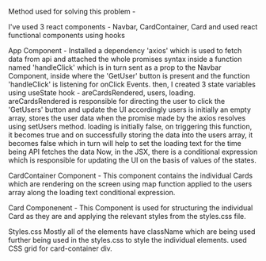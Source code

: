 Method used for solving this problem -

I've used 3 react components - Navbar, CardContainer, Card and used react functional components using hooks

App Component - 
Installed a dependency 'axios' which is used to fetch data from api and attached the whole promises syntax inside a function named 'handleClick' which is in turn sent as a prop to the Navbar Component, inside where the 'GetUser' button is present and the function 'handleClick' is listening for onClick Events.
then, I created 3 state variables using useState hook - areCardsRendered, users, loading.
areCardsRendered is responsible for directing the user to click the 'GetUsers' button and update the UI accordingly
users is initially an empty array, stores the user data when the promise made by the axios resolves using setUsers method.
loading is initially false, on triggering this function, it becomes true and on successfully storing the data into the users array, it becomes false which in turn will help to set the loading text for the time being API fetches the data
Now, in the JSX, there is a conditional expression which is responsible for updating the UI on the basis of values of the states.

CardContainer Component - 
This component contains the individual Cards which are rendering on the screen using map function applied to the users array along the loading text conditional expression.

Card Componenent - 
This Component is used for structuring the individual Card as they are and applying the relevant styles from the styles.css file.

Styles.css
Mostly all of the elements have className which are being used further being used in the styles.css to style the individual elements.
used CSS grid for card-container div.

